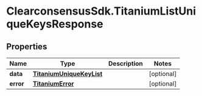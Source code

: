 # ClearconsensusSdk.TitaniumListUniqueKeysResponse

## Properties

Name | Type | Description | Notes
------------ | ------------- | ------------- | -------------
**data** | [**TitaniumUniqueKeyList**](TitaniumUniqueKeyList.md) |  | [optional] 
**error** | [**TitaniumError**](TitaniumError.md) |  | [optional] 



